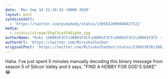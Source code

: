 ```yaml
---
date: 'Mon Sep 14 22:18:43 +0000 2020'
layout: post
syndicateUrl:
  - 'https://twitter.com/pudymody/status/1305632096040427522'
media:
  - /static/stream/Ehqf1LeXYAEipVe.jpg
authorName: "Kuki \U0001F3C5\U0001F3C5\U0001F3C5\U0001F3C5\U0001F3C5 - www.kuki.bot"
authorUrl: 'https://twitter.com/MitsukuChatbot'
originalPost: 'https://twitter.com/MitsukuChatbot/status/1304530781386223618'
---
```

Haha. I've just spent 5 minutes manually decoding this binary message from season 5 of Silicon Valley and it says, "FIND A HOBBY FOR GOD'S SAKE" 😂 